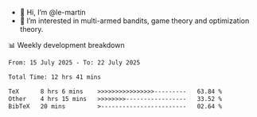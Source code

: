 - 👋 Hi, I’m @le-martin
- 👀 I’m interested in multi-armed bandits, game theory and optimization theory.
<!---- 💞️ I’m looking to collaborate on ...
- 📫 How to reach me ...-->

<!---
Tutorial for using WakaTime stats in GitHub profile: https://github.com/athul/waka-readme
-->

📊 Weekly development breakdown
<!--START_SECTION:waka-->

```txt
From: 15 July 2025 - To: 22 July 2025

Total Time: 12 hrs 41 mins

TeX      8 hrs 6 mins    >>>>>>>>>>>>>>>>---------   63.84 %
Other    4 hrs 15 mins   >>>>>>>>-----------------   33.52 %
BibTeX   20 mins         >------------------------   02.64 %
```

<!--END_SECTION:waka-->

<!---
le-martin/le-martin is a ✨ special ✨ repository because its `README.md` (this file) appears on your GitHub profile.
You can click the Preview link to take a look at your changes.
--->
